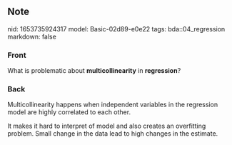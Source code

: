 ## Note
nid: 1653735924317
model: Basic-02d89-e0e22
tags: bda::04_regression
markdown: false

### Front
What is problematic about <b>multicollinearity</b> in
<b>regression</b>?

### Back
Multicollinearity happens when independent variables in the regression model are highly correlated to each other. 

It makes it hard to interpret of model and also creates an overfitting problem. Small change in the data lead to high changes in the estimate.
